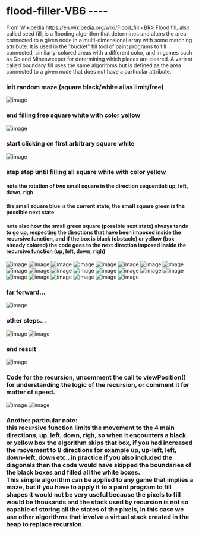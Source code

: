 # flood-filler-VB6 ----
From Wikipedia https://en.wikipedia.org/wiki/Flood_fill:<BR>
Flood fill, also called seed fill, is a flooding algorithm that determines and alters the area connected to a given node in a multi-dimensional array with some matching attribute. It is used in the "bucket" fill tool of paint programs to fill connected, similarly-colored areas with a different color, and in games such as Go and Minesweeper for determining which pieces are cleared. A variant called boundary fill uses the same algorithms but is defined as the area connected to a given node that does not have a particular attribute.
<BR>
### init random maze (square black/white alias limit/free)
![image](https://raw.githubusercontent.com/davidechiappetta/Recursive-flood-fill-with-4-directions-VB6/main/img/flood%20fill%20maze%20start.png)
### end filling free square white with color yellow
![image](https://raw.githubusercontent.com/davidechiappetta/Recursive-flood-fill-with-4-directions-VB6/main/img/flood%20fill%20maze%20end.png)
### start clicking on first arbitrary square white
![image](https://raw.githubusercontent.com/davidechiappetta/Recursive-flood-fill-with-4-directions-VB6/main/img/1.png)
### step step until filling all square white with color yellow
#### note the rotation of two small square in the direction sequential: up, left, down, righ
#### the small square blue is the current state, the small square green is the possible next state
#### note also how the small green square (possible next state) always tends to go up, respecting the directions that have been imposed inside the recursive function, and if the box is black (obstacle) or yellow (box already colored) the code goes to the next direction imposed inside the recursive function (up, left, down, righ)
![image](https://raw.githubusercontent.com/davidechiappetta/Recursive-flood-fill-with-4-directions-VB6/main/img/2.png)
![image](https://raw.githubusercontent.com/davidechiappetta/Recursive-flood-fill-with-4-directions-VB6/main/img/3.png)
![image](https://raw.githubusercontent.com/davidechiappetta/Recursive-flood-fill-with-4-directions-VB6/main/img/4.png)
![image](https://raw.githubusercontent.com/davidechiappetta/Recursive-flood-fill-with-4-directions-VB6/main/img/5.png)
![image](https://raw.githubusercontent.com/davidechiappetta/Recursive-flood-fill-with-4-directions-VB6/main/img/6.png)
![image](https://raw.githubusercontent.com/davidechiappetta/Recursive-flood-fill-with-4-directions-VB6/main/img/7.png)
![image](https://raw.githubusercontent.com/davidechiappetta/Recursive-flood-fill-with-4-directions-VB6/main/img/8.png)
![image](https://raw.githubusercontent.com/davidechiappetta/Recursive-flood-fill-with-4-directions-VB6/main/img/9.png)
![image](https://raw.githubusercontent.com/davidechiappetta/Recursive-flood-fill-with-4-directions-VB6/main/img/10.png)
![image](https://raw.githubusercontent.com/davidechiappetta/Recursive-flood-fill-with-4-directions-VB6/main/img/11.png)
![image](https://raw.githubusercontent.com/davidechiappetta/Recursive-flood-fill-with-4-directions-VB6/main/img/12.png)
![image](https://raw.githubusercontent.com/davidechiappetta/Recursive-flood-fill-with-4-directions-VB6/main/img/13.png)
![image](https://raw.githubusercontent.com/davidechiappetta/Recursive-flood-fill-with-4-directions-VB6/main/img/14.png)
![image](https://raw.githubusercontent.com/davidechiappetta/Recursive-flood-fill-with-4-directions-VB6/main/img/15.png)
![image](https://raw.githubusercontent.com/davidechiappetta/Recursive-flood-fill-with-4-directions-VB6/main/img/17.png)
![image](https://raw.githubusercontent.com/davidechiappetta/Recursive-flood-fill-with-4-directions-VB6/main/img/18.png)
![image](https://raw.githubusercontent.com/davidechiappetta/Recursive-flood-fill-with-4-directions-VB6/main/img/19.png)
![image](https://raw.githubusercontent.com/davidechiappetta/Recursive-flood-fill-with-4-directions-VB6/main/img/20.png)
![image](https://raw.githubusercontent.com/davidechiappetta/Recursive-flood-fill-with-4-directions-VB6/main/img/21.png)
![image](https://raw.githubusercontent.com/davidechiappetta/Recursive-flood-fill-with-4-directions-VB6/main/img/22.png)
![image](https://raw.githubusercontent.com/davidechiappetta/Recursive-flood-fill-with-4-directions-VB6/main/img/23.png)
![image](https://raw.githubusercontent.com/davidechiappetta/Recursive-flood-fill-with-4-directions-VB6/main/img/24.png)
### far forward...
![image](https://raw.githubusercontent.com/davidechiappetta/Recursive-flood-fill-with-4-directions-VB6/main/img/25.png)
### other steps...
![image](https://raw.githubusercontent.com/davidechiappetta/Recursive-flood-fill-with-4-directions-VB6/main/img/26.png)
![image](https://raw.githubusercontent.com/davidechiappetta/Recursive-flood-fill-with-4-directions-VB6/main/img/27.png)
### end result
![image](https://raw.githubusercontent.com/davidechiappetta/Recursive-flood-fill-with-4-directions-VB6/main/img/end.png)
<BR>
### Code for the recursion, uncomment the call to viewPosition() for understanding the logic of the recursion, or comment it for matter of speed.
![image](https://raw.githubusercontent.com/davidechiappetta/Recursive-flood-fill-with-4-directions-VB6/main/img/code1.png)
![image](https://raw.githubusercontent.com/davidechiappetta/Recursive-flood-fill-with-4-directions-VB6/main/img/code2.png)

### Another particular note:<BR>this recursive function limits the movement to the 4 main directions, up, left, down, righ, so when it encounters a black or yellow box the algorithm skips that box, if you had increased the movement to 8 directions for example up, up-left, left, down-left, down etc.. in practice if you also included the diagonals then the code would have skipped the boundaries of the black boxes and filled all the white boxes.<BR>This simple algorithm can be applied to any game that implies a maze, but if you have to apply it to a paint program to fill shapes it would not be very useful because the pixels to fill would be thousands and the stack used by recursion is not so capable of storing all the states of the pixels, in this case we use other algorithms that involve a virtual stack created in the heap to replace recursion.